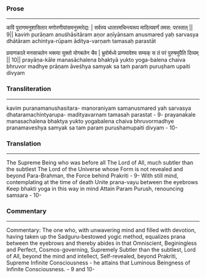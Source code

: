 ### Prose 
 --- 
कविं पुराणमनुशासितार
मणोरणीयांसमनुस्मरेद्य: |
सर्वस्य धातारमचिन्त्यरूप
मादित्यवर्णं तमस: परस्तात् || 9||
kaviṁ purāṇam anuśhāsitāram
aṇor aṇīyānsam anusmared yaḥ
sarvasya dhātāram achintya-rūpam
āditya-varṇaṁ tamasaḥ parastāt

प्रयाणकाले मनसाचलेन
भक्त्या युक्तो योगबलेन चैव |
भ्रुवोर्मध्ये प्राणमावेश्य सम्यक्
स तं परं पुरुषमुपैति दिव्यम् || 10||
prayāṇa-kāle manasāchalena
bhaktyā yukto yoga-balena chaiva
bhruvor madhye prāṇam āveśhya samyak
sa taṁ paraṁ puruṣham upaiti divyam

### Transliteration 
 --- 
kavim puranamanushasitara- manoraniyam samanusmared yah sarvasya dhataramachintyarupa- madityavarnam tamasah parastat - 9- prayanakale manasachalena bhaktya yukto yogabalena chaiva bhruvormadhye pranamaveshya samyak sa tam param purushamupaiti divyam - 10-

### Translation 
 --- 
The Supreme Being who was before all The Lord of All, much subtler than the subtlest The Lord of the Universe whose Form is not revealed and beyond Para-Brahman, the Force behind Prakriti - 9- With still mind, contemplating at the time of death Unite prana-vayu between the eyebrows Keep bhakti yoga in this way in mind Attain Param Purush, renouncing samsara - 10-

### Commentary 
 --- 
Commentary: The one who, with unwavering mind and filled with devotion, having taken up the Sadguru-bestowed yogic method, equalizes prana between the eyebrows and thereby abides in that Omniscient, Beginingless and Perfect, Cosmos-governing, Supremely Subtler than the subtlest, Lord of All, beyond the mind and intellect, Self-revealed, beyond Prakriti, Supreme Infinite Consciousness - he attains that Luminous Beingness of Infinite Consciousness. - 9 and 10-